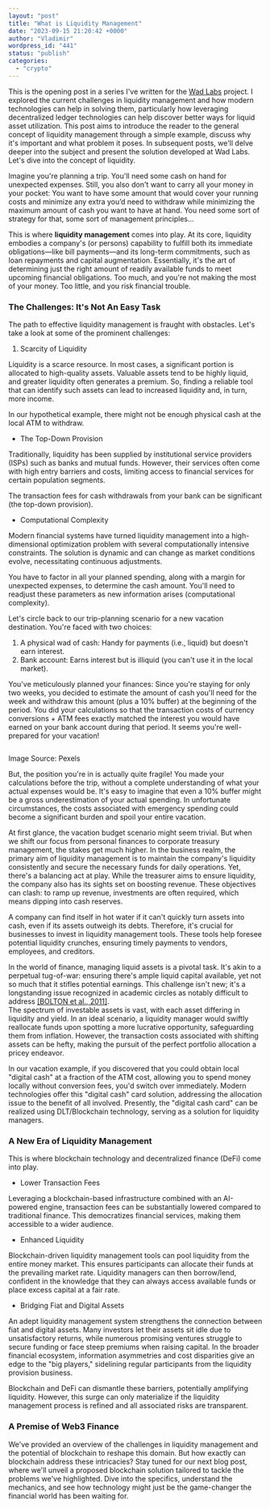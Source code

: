 ```yaml
---
layout: "post"
title: "What is Liquidity Management"
date: "2023-09-15 21:20:42 +0000"
author: "Vladimir"
wordpress_id: "441"
status: "publish"
categories:
  - "crypto"
---
```


<!-- Original WordPress Content (processed for shortcodes and media links) -->
<!-- wp:paragraph -->
<p>This is the opening post in a series I've written for the <a href="http://wad-labs.com">Wad Labs</a> project. I explored the current challenges in liquidity management and how modern technologies can help in solving them, particularly how  leveraging decentralized ledger technologies can help discover better ways for liquid asset utilization. This post aims to introduce the reader to the general concept of liquidity management through a simple example, discuss why it's important and what problem it poses. In subsequent posts, we'll delve deeper into the subject and present the solution developed at Wad Labs. Let's dive into the concept of liquidity.</p>
<!-- /wp:paragraph -->

<!-- wp:paragraph -->
<p>Imagine you're planning a trip. You'll need some cash on hand for unexpected expenses. Still, you also don't want to carry all your money in your pocket: You want to have some amount that would cover your running costs and minimize any extra you’d need to withdraw while minimizing the maximum amount of cash you want to have at hand. You need some sort of strategy for that, some sort of management principles...</p>
<!-- /wp:paragraph -->

<!-- wp:paragraph -->
<p>This is where <strong>liquidity management</strong> comes into play. At its core, liquidity embodies a company's (or persons) capability to fulfill both its immediate obligations—like bill payments—and its long-term commitments, such as loan repayments and capital augmentation. Essentially, it's the art of determining just the right amount of readily available funds to meet upcoming financial obligations. Too much, and you're not making the most of your money. Too little, and you risk financial trouble.<br></p>
<!-- /wp:paragraph -->

<!-- wp:heading {"level":3} -->
<h3 class="wp-block-heading">The Challenges: It's Not An Easy Task</h3>
<!-- /wp:heading -->

<!-- wp:paragraph -->
<p>The path to effective liquidity management is fraught with obstacles. Let's take a look at some of the prominent challenges:</p>
<!-- /wp:paragraph -->

<!-- wp:list {"ordered":true} -->
<ol><!-- wp:list-item -->
<li>Scarcity of Liquidity</li>
<!-- /wp:list-item --></ol>
<!-- /wp:list -->

<!-- wp:paragraph -->
<p>Liquidity is a scarce resource. In most cases, a significant portion is allocated to high-quality assets. Valuable assets tend to be highly liquid, and greater liquidity often generates a premium. So, finding a reliable tool that can identify such assets can lead to increased liquidity and, in turn, more income.</p>
<!-- /wp:paragraph -->

<!-- wp:paragraph -->
<p>In our hypothetical example, there might not be enough physical cash at the local ATM to withdraw.</p>
<!-- /wp:paragraph -->

<!-- wp:list -->
<ul><!-- wp:list-item -->
<li>The Top-Down Provision</li>
<!-- /wp:list-item --></ul>
<!-- /wp:list -->

<!-- wp:paragraph -->
<p>Traditionally, liquidity has been supplied by institutional service providers (ISPs) such as banks and mutual funds. However, their services often come with high entry barriers and costs, limiting access to financial services for certain population segments.</p>
<!-- /wp:paragraph -->

<!-- wp:paragraph -->
<p>The transaction fees for cash withdrawals from your bank can be significant (the top-down provision).</p>
<!-- /wp:paragraph -->

<!-- wp:list -->
<ul><!-- wp:list-item -->
<li>Computational Complexity</li>
<!-- /wp:list-item --></ul>
<!-- /wp:list -->

<!-- wp:paragraph -->
<p>Modern financial systems have turned liquidity management into a high-dimensional optimization problem with several computationally intensive constraints. The solution is dynamic and can change as market conditions evolve, necessitating continuous adjustments.</p>
<!-- /wp:paragraph -->

<!-- wp:paragraph -->
<p>You have to factor in all your planned spending, along with a margin for unexpected expenses, to determine the cash amount. You'll need to readjust these parameters as new information arises (computational complexity).</p>
<!-- /wp:paragraph -->

<!-- wp:paragraph -->
<p>Let's circle back to our trip-planning scenario for a new vacation destination. You're faced with two choices:</p>
<!-- /wp:paragraph -->

<!-- wp:list {"ordered":true} -->
<ol><!-- wp:list-item -->
<li>A physical wad of cash: Handy for payments (i.e., liquid) but doesn't earn interest.</li>
<!-- /wp:list-item -->

<!-- wp:list-item -->
<li>Bank account: Earns interest but is illiquid (you can't use it in the local market).</li>
<!-- /wp:list-item --></ol>
<!-- /wp:list -->

<!-- wp:paragraph -->
<p>You've meticulously planned your finances: Since you're staying for only two weeks, you decided to estimate the amount of cash you'll need for the week and withdraw this amount (plus a 10% buffer) at the beginning of the period. You did your calculations so that the transaction costs of currency conversions + ATM fees exactly matched the interest you would have earned on your bank account during that period. It seems you're well-prepared for your vacation!</p>
<!-- /wp:paragraph -->

<!-- wp:image {"id":463} -->
<figure class="wp-block-image"><img src="/media/2024/01/image.jpeg" alt="" class="wp-image-463"/></figure>
<!-- /wp:image -->

<!-- wp:paragraph -->
<p>Image Source: Pexels‍</p>
<!-- /wp:paragraph -->

<!-- wp:paragraph -->
<p>But, the position you're in is actually quite fragile! You made your calculations before the trip, without a complete understanding of what your actual expenses would be. It's easy to imagine that even a 10% buffer might be a gross underestimation of your actual spending. In unfortunate circumstances, the costs associated with emergency spending could become a significant burden and spoil your entire vacation.</p>
<!-- /wp:paragraph -->

<!-- wp:paragraph -->
<p>At first glance, the vacation budget scenario might seem trivial. But when we shift our focus from personal finances to corporate treasury management, the stakes get much higher. In the business realm, the primary aim of liquidity management is to maintain the company's liquidity consistently and secure the necessary funds for daily operations. Yet, there's a balancing act at play. While the treasurer aims to ensure liquidity, the company also has its sights set on boosting revenue. These objectives can clash: to ramp up revenue, investments are often required, which means dipping into cash reserves.</p>
<!-- /wp:paragraph -->

<!-- wp:paragraph -->
<p>A company can find itself in hot water if it can't quickly turn assets into cash, even if its assets outweigh its debts. Therefore, it's crucial for businesses to invest in liquidity management tools. These tools help foresee potential liquidity crunches, ensuring timely payments to vendors, employees, and creditors.</p>
<!-- /wp:paragraph -->

<!-- wp:paragraph -->
<p>In the world of finance, managing liquid assets is a pivotal task. It's akin to a perpetual tug-of-war: ensuring there's ample liquid capital available, yet not so much that it stifles potential earnings. This challenge isn't new; it's a longstanding issue recognized in academic circles as notably difficult to address <a href="https://www.jstor.org/stable/41305169.">[BOLTON et al., 2011]</a>.<br>The spectrum of investable assets is vast, with each asset differing in liquidity and yield. In an ideal scenario, a liquidity manager would swiftly reallocate funds upon spotting a more lucrative opportunity, safeguarding them from inflation. However, the transaction costs associated with shifting assets can be hefty, making the pursuit of the perfect portfolio allocation a pricey endeavor.</p>
<!-- /wp:paragraph -->

<!-- wp:paragraph -->
<p>In our vacation example, if you discovered that you could obtain local "digital cash" at a fraction of the ATM cost, allowing you to spend money locally without conversion fees, you'd switch over immediately. Modern technologies offer this "digital cash" card solution, addressing the allocation issue to the benefit of all involved. Presently, the "digital cash card" can be realized using DLT/Blockchain technology, serving as a solution for liquidity managers.</p>
<!-- /wp:paragraph -->

<!-- wp:heading {"level":3} -->
<h3 class="wp-block-heading">A New Era of Liquidity Management</h3>
<!-- /wp:heading -->

<!-- wp:paragraph -->
<p>This is where blockchain technology and decentralized finance (DeFi) come into play.&nbsp;</p>
<!-- /wp:paragraph -->

<!-- wp:list -->
<ul><!-- wp:list-item -->
<li>Lower Transaction Fees</li>
<!-- /wp:list-item --></ul>
<!-- /wp:list -->

<!-- wp:paragraph -->
<p>Leveraging a blockchain-based infrastructure combined with an AI-powered engine, transaction fees can be substantially lowered compared to traditional finance. This democratizes financial services, making them accessible to a wider audience.</p>
<!-- /wp:paragraph -->

<!-- wp:list -->
<ul><!-- wp:list-item -->
<li>Enhanced Liquidity</li>
<!-- /wp:list-item --></ul>
<!-- /wp:list -->

<!-- wp:paragraph -->
<p>Blockchain-driven liquidity management tools can pool liquidity from the entire money market. This ensures participants can allocate their funds at the prevailing market rate. Liquidity managers can then borrow/lend, confident in the knowledge that they can always access available funds or place excess capital at a fair rate.</p>
<!-- /wp:paragraph -->

<!-- wp:list -->
<ul><!-- wp:list-item -->
<li>Bridging Fiat and Digital Assets</li>
<!-- /wp:list-item --></ul>
<!-- /wp:list -->

<!-- wp:paragraph -->
<p>An adept liquidity management system strengthens the connection between fiat and digital assets. Many investors let their assets sit idle due to unsatisfactory returns, while numerous promising ventures struggle to secure funding or face steep premiums when raising capital. In the broader financial ecosystem, information asymmetries and cost disparities give an edge to the "big players," sidelining regular participants from the liquidity provision business.</p>
<!-- /wp:paragraph -->

<!-- wp:paragraph -->
<p>Blockchain and DeFi can dismantle these barriers, potentially amplifying liquidity. However, this surge can only materialize if the liquidity management process is refined and all associated risks are transparent.</p>
<!-- /wp:paragraph -->

<!-- wp:heading {"level":3} -->
<h3 class="wp-block-heading">A Premise of  Web3 Finance</h3>
<!-- /wp:heading -->

<!-- wp:paragraph -->
<p>We've provided an overview of the challenges in liquidity management and the potential of blockchain to reshape this domain. But how exactly can blockchain address these intricacies? Stay tuned for our next blog post, where we'll unveil a proposed blockchain solution tailored to tackle the problems we've highlighted. Dive into the specifics, understand the mechanics, and see how technology might just be the game-changer the financial world has been waiting for.</p>
<!-- /wp:paragraph -->